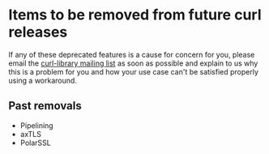 # Items to be removed from future curl releases

If any of these deprecated features is a cause for concern for you, please
email the
[curl-library mailing list](https://cool.haxx.se/mailman/listinfo/curl-library)
as soon as possible and explain to us why this is a problem for you and
how your use case can't be satisfied properly using a workaround.

## Past removals

 - Pipelining
 - axTLS
 - PolarSSL

